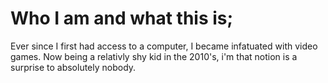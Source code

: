 # Who I am and what this is;
Ever since I first had access to a computer, I became infatuated with video games. Now being a relativly shy kid in the 2010's, i'm that notion is a surprise to absolutely nobody.